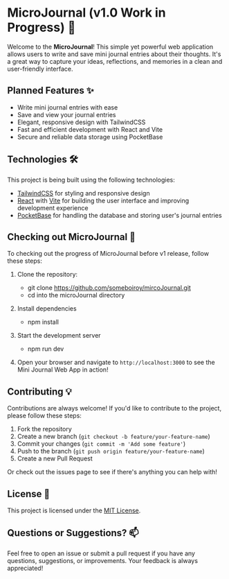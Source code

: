 # MicroJournal (v1.0 Work in Progress) 📔

Welcome to the **MicroJournal**! This simple yet powerful web application allows users to write and save mini journal entries about their thoughts. It's a great way to capture your ideas, reflections, and memories in a clean and user-friendly interface.

## Planned Features ✨

- Write mini journal entries with ease
- Save and view your journal entries
- Elegant, responsive design with TailwindCSS
- Fast and efficient development with React and Vite
- Secure and reliable data storage using PocketBase


## Technologies 🛠

This project is being built using the following technologies:

- [TailwindCSS](https://tailwindcss.com/) for styling and responsive design
- [React](https://reactjs.org/) with [Vite](https://vitejs.dev/) for building the user interface and improving development experience
- [PocketBase](https://www.pocketbase.io/) for handling the database and storing user's journal entries

## Checking out MicroJournal 🫣

To checking out the progress of MicroJournal before v1 release, follow these steps:

1. Clone the repository:
   - git clone https://github.com/someboiroy/mircoJournal.git
   - cd into the microJournal directory

2. Install dependencies
   - npm install

3. Start the development server
    - npm run dev

4. Open your browser and navigate to `http://localhost:3000` to see the Mini Journal Web App in action!

## Contributing 💡

Contributions are always welcome! If you'd like to contribute to the project, please follow these steps:

1. Fork the repository
2. Create a new branch (`git checkout -b feature/your-feature-name`)
3. Commit your changes (`git commit -m 'Add some feature'`)
4. Push to the branch (`git push origin feature/your-feature-name`)
5. Create a new Pull Request

Or check out the issues page to see if there's anything you can help with!

## License 📄

This project is licensed under the [MIT License](./LICENSE).

## Questions or Suggestions? 📫

Feel free to open an issue or submit a pull request if you have any questions, suggestions, or improvements. Your feedback is always appreciated!

